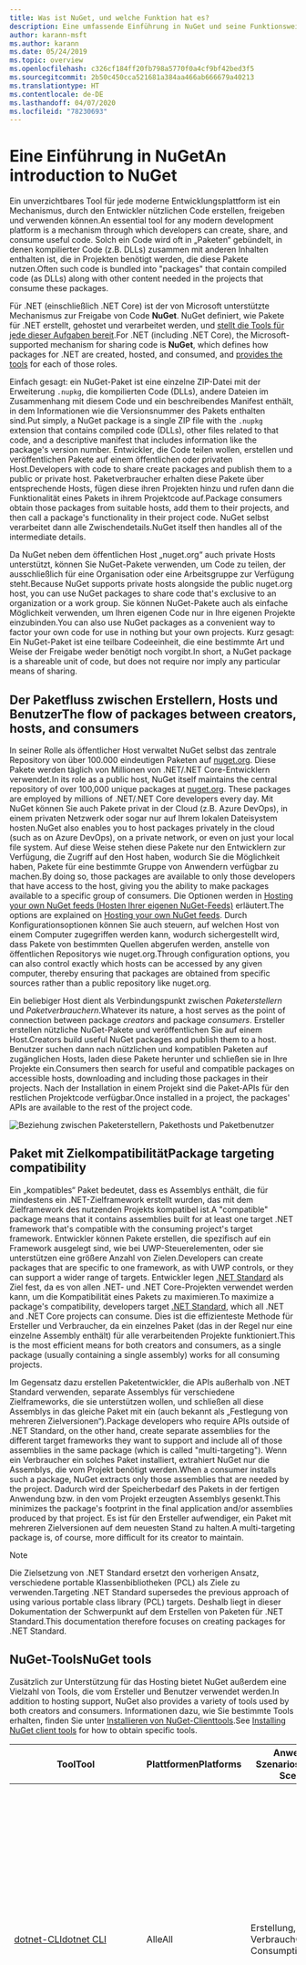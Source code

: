 ```yaml
---
title: Was ist NuGet, und welche Funktion hat es?
description: Eine umfassende Einführung in NuGet und seine Funktionsweise
author: karann-msft
ms.author: karann
ms.date: 05/24/2019
ms.topic: overview
ms.openlocfilehash: c326cf184ff20fb798a5770f0a4cf9bf42bed3f5
ms.sourcegitcommit: 2b50c450cca521681a384aa466ab666679a40213
ms.translationtype: HT
ms.contentlocale: de-DE
ms.lasthandoff: 04/07/2020
ms.locfileid: "78230693"
---
```

# <a name="an-introduction-to-nuget"></a><span data-ttu-id="a1568-103">Eine Einführung in NuGet</span><span class="sxs-lookup"><span data-stu-id="a1568-103">An introduction to NuGet</span></span>

<span data-ttu-id="a1568-104">Ein unverzichtbares Tool für jede moderne Entwicklungsplattform ist ein Mechanismus, durch den Entwickler nützlichen Code erstellen, freigeben und verwenden können.</span><span class="sxs-lookup"><span data-stu-id="a1568-104">An essential tool for any modern development platform is a mechanism through which developers can create, share, and consume useful code.</span></span> <span data-ttu-id="a1568-105">Solch ein Code wird oft in „Paketen“ gebündelt, in denen kompilierter Code (z.B. DLLs) zusammen mit anderen Inhalten enthalten ist, die in Projekten benötigt werden, die diese Pakete nutzen.</span><span class="sxs-lookup"><span data-stu-id="a1568-105">Often such code is bundled into "packages" that contain compiled code (as DLLs) along with other content needed in the projects that consume these packages.</span></span>

<span data-ttu-id="a1568-106">Für .NET (einschließlich .NET Core) ist der von Microsoft unterstützte Mechanismus zur Freigabe von Code **NuGet**. NuGet definiert, wie Pakete für .NET erstellt, gehostet und verarbeitet werden, und [stellt die Tools für jede dieser Aufgaben bereit](install-nuget-client-tools.md).</span><span class="sxs-lookup"><span data-stu-id="a1568-106">For .NET (including .NET Core), the Microsoft-supported mechanism for sharing code is **NuGet**, which defines how packages for .NET are created, hosted, and consumed, and [provides the tools](install-nuget-client-tools.md) for each of those roles.</span></span>

<span data-ttu-id="a1568-107">Einfach gesagt: ein NuGet-Paket ist eine einzelne ZIP-Datei mit der Erweiterung `.nupkg`, die kompilierten Code (DLLs), andere Dateien im Zusammenhang mit diesem Code und ein beschreibendes Manifest enthält, in dem Informationen wie die Versionsnummer des Pakets enthalten sind.</span><span class="sxs-lookup"><span data-stu-id="a1568-107">Put simply, a NuGet package is a single ZIP file with the `.nupkg` extension that contains compiled code (DLLs), other files related to that code, and a descriptive manifest that includes information like the package's version number.</span></span> <span data-ttu-id="a1568-108">Entwickler, die Code teilen wollen, erstellen und veröffentlichen Pakete auf einem öffentlichen oder privaten Host.</span><span class="sxs-lookup"><span data-stu-id="a1568-108">Developers with code to share create packages and publish them to a public or private host.</span></span> <span data-ttu-id="a1568-109">Paketverbraucher erhalten diese Pakete über entsprechende Hosts, fügen diese ihren Projekten hinzu und rufen dann die Funktionalität eines Pakets in ihrem Projektcode auf.</span><span class="sxs-lookup"><span data-stu-id="a1568-109">Package consumers obtain those packages from suitable hosts, add them to their projects, and then call a package's functionality in their project code.</span></span> <span data-ttu-id="a1568-110">NuGet selbst verarbeitet dann alle Zwischendetails.</span><span class="sxs-lookup"><span data-stu-id="a1568-110">NuGet itself then handles all of the intermediate details.</span></span>

<span data-ttu-id="a1568-111">Da NuGet neben dem öffentlichen Host „nuget.org“ auch private Hosts unterstützt, können Sie NuGet-Pakete verwenden, um Code zu teilen, der ausschließlich für eine Organisation oder eine Arbeitsgruppe zur Verfügung steht.</span><span class="sxs-lookup"><span data-stu-id="a1568-111">Because NuGet supports private hosts alongside the public nuget.org host, you can use NuGet packages to share code that's exclusive to an organization or a work group.</span></span> <span data-ttu-id="a1568-112">Sie können NuGet-Pakete auch als einfache Möglichkeit verwenden, um Ihren eigenen Code nur in Ihre eigenen Projekte einzubinden.</span><span class="sxs-lookup"><span data-stu-id="a1568-112">You can also use NuGet packages as a convenient way to factor your own code for use in nothing but your own projects.</span></span> <span data-ttu-id="a1568-113">Kurz gesagt: Ein NuGet-Paket ist eine teilbare Codeeinheit, die eine bestimmte Art und Weise der Freigabe weder benötigt noch vorgibt.</span><span class="sxs-lookup"><span data-stu-id="a1568-113">In short, a NuGet package is a shareable unit of code, but does not require nor imply any particular means of sharing.</span></span>

## <a name="the-flow-of-packages-between-creators-hosts-and-consumers"></a><span data-ttu-id="a1568-114">Der Paketfluss zwischen Erstellern, Hosts und Benutzer</span><span class="sxs-lookup"><span data-stu-id="a1568-114">The flow of packages between creators, hosts, and consumers</span></span>

<span data-ttu-id="a1568-115">In seiner Rolle als öffentlicher Host verwaltet NuGet selbst das zentrale Repository von über 100.000 eindeutigen Paketen auf [nuget.org](https://www.nuget.org). Diese Pakete werden täglich von Millionen von .NET/.NET Core-Entwicklern verwendet.</span><span class="sxs-lookup"><span data-stu-id="a1568-115">In its role as a public host, NuGet itself maintains the central repository of over 100,000 unique packages at [nuget.org](https://www.nuget.org). These packages are employed by millions of .NET/.NET Core developers every day.</span></span> <span data-ttu-id="a1568-116">Mit NuGet können Sie auch Pakete privat in der Cloud (z.B. Azure DevOps), in einem privaten Netzwerk oder sogar nur auf Ihrem lokalen Dateisystem hosten.</span><span class="sxs-lookup"><span data-stu-id="a1568-116">NuGet also enables you to host packages privately in the cloud (such as on Azure DevOps), on a private network, or even on just your local file system.</span></span> <span data-ttu-id="a1568-117">Auf diese Weise stehen diese Pakete nur den Entwicklern zur Verfügung, die Zugriff auf den Host haben, wodurch Sie die Möglichkeit haben, Pakete für eine bestimmte Gruppe von Anwendern verfügbar zu machen.</span><span class="sxs-lookup"><span data-stu-id="a1568-117">By doing so, those packages are available to only those developers that have access to the host, giving you the ability to make packages available to a specific group of consumers.</span></span> <span data-ttu-id="a1568-118">Die Optionen werden in [Hosting your own NuGet feeds (Hosten Ihrer eigenen NuGet-Feeds)](hosting-packages/overview.md) erläutert.</span><span class="sxs-lookup"><span data-stu-id="a1568-118">The options are explained on [Hosting your own NuGet feeds](hosting-packages/overview.md).</span></span> <span data-ttu-id="a1568-119">Durch Konfigurationsoptionen können Sie auch steuern, auf welchen Host von einem Computer zugegriffen werden kann, wodurch sichergestellt wird, dass Pakete von bestimmten Quellen abgerufen werden, anstelle von öffentlichen Repositorys wie nuget.org.</span><span class="sxs-lookup"><span data-stu-id="a1568-119">Through configuration options, you can also control exactly which hosts can be accessed by any given computer, thereby ensuring that packages are obtained from specific sources rather than a public repository like nuget.org.</span></span>

<span data-ttu-id="a1568-120">Ein beliebiger Host dient als Verbindungspunkt zwischen *Paketerstellern* und *Paketverbrauchern*.</span><span class="sxs-lookup"><span data-stu-id="a1568-120">Whatever its nature, a host serves as the point of connection between package *creators* and package *consumers*.</span></span> <span data-ttu-id="a1568-121">Ersteller erstellen nützliche NuGet-Pakete und veröffentlichen Sie auf einem Host.</span><span class="sxs-lookup"><span data-stu-id="a1568-121">Creators build useful NuGet packages and publish them to a host.</span></span> <span data-ttu-id="a1568-122">Benutzer suchen dann nach nützlichen und kompatiblen Paketen auf zugänglichen Hosts, laden diese Pakete herunter und schließen sie in Ihre Projekte ein.</span><span class="sxs-lookup"><span data-stu-id="a1568-122">Consumers then search for useful and compatible packages on accessible hosts, downloading and including those packages in their projects.</span></span> <span data-ttu-id="a1568-123">Nach der Installation in einem Projekt sind die Paket-APIs für den restlichen Projektcode verfügbar.</span><span class="sxs-lookup"><span data-stu-id="a1568-123">Once installed in a project, the packages' APIs are available to the rest of the project code.</span></span>

![Beziehung zwischen Paketerstellern, Pakethosts und Paketbenutzer](media/nuget-roles.png)

## <a name="package-targeting-compatibility"></a><span data-ttu-id="a1568-125">Paket mit Zielkompatibilität</span><span class="sxs-lookup"><span data-stu-id="a1568-125">Package targeting compatibility</span></span>

<span data-ttu-id="a1568-126">Ein „kompatibles“ Paket bedeutet, dass es Assemblys enthält, die für mindestens ein .NET-Zielframework erstellt wurden, das mit dem Zielframework des nutzenden Projekts kompatibel ist.</span><span class="sxs-lookup"><span data-stu-id="a1568-126">A "compatible" package means that it contains assemblies built for at least one target .NET framework that's compatible with the consuming project's target framework.</span></span> <span data-ttu-id="a1568-127">Entwickler können Pakete erstellen, die spezifisch auf ein Framework ausgelegt sind, wie bei UWP-Steuerelementen, oder sie unterstützen eine größere Anzahl von Zielen.</span><span class="sxs-lookup"><span data-stu-id="a1568-127">Developers can create packages that are specific to one framework, as with UWP controls, or they can support a wider range of targets.</span></span> <span data-ttu-id="a1568-128">Entwickler legen [.NET Standard](/dotnet/standard/net-standard) als Ziel fest, da es von allen .NET- und .NET Core-Projekten verwendet werden kann, um die Kompatibilität eines Pakets zu maximieren.</span><span class="sxs-lookup"><span data-stu-id="a1568-128">To maximize a package's compatibility, developers target [.NET Standard](/dotnet/standard/net-standard), which all .NET and .NET Core projects can consume.</span></span> <span data-ttu-id="a1568-129">Dies ist die effizienteste Methode für Ersteller und Verbraucher, da ein einzelnes Paket (das in der Regel nur eine einzelne Assembly enthält) für alle verarbeitenden Projekte funktioniert.</span><span class="sxs-lookup"><span data-stu-id="a1568-129">This is the most efficient means for both creators and consumers, as a single package (usually containing a single assembly) works for all consuming projects.</span></span>

<span data-ttu-id="a1568-130">Im Gegensatz dazu erstellen Paketentwickler, die APIs außerhalb von .NET Standard verwenden, separate Assemblys für verschiedene Zielframeworks, die sie unterstützen wollen, und schließen all diese Assemblys in das gleiche Paket mit ein (auch bekannt als „Festlegung von mehreren Zielversionen“).</span><span class="sxs-lookup"><span data-stu-id="a1568-130">Package developers who require APIs outside of .NET Standard, on the other hand, create separate assemblies for the different target frameworks they want to support and include all of those assemblies in the same package (which is called "multi-targeting").</span></span> <span data-ttu-id="a1568-131">Wenn ein Verbraucher ein solches Paket installiert, extrahiert NuGet nur die Assemblys, die vom Projekt benötigt werden.</span><span class="sxs-lookup"><span data-stu-id="a1568-131">When a consumer installs such a package, NuGet extracts only those assemblies that are needed by the project.</span></span> <span data-ttu-id="a1568-132">Dadurch wird der Speicherbedarf des Pakets in der fertigen Anwendung bzw. in den vom Projekt erzeugten Assemblys gesenkt.</span><span class="sxs-lookup"><span data-stu-id="a1568-132">This minimizes the package's footprint in the final application and/or assemblies produced by that project.</span></span> <span data-ttu-id="a1568-133">Es ist für den Ersteller aufwendiger, ein Paket mit mehreren Zielversionen auf dem neuesten Stand zu halten.</span><span class="sxs-lookup"><span data-stu-id="a1568-133">A multi-targeting package is, of course, more difficult for its creator to maintain.</span></span>

> [!Note]
> <span data-ttu-id="a1568-134">Die Zielsetzung von .NET Standard ersetzt den vorherigen Ansatz, verschiedene portable Klassenbibliotheken (PCL) als Ziele zu verwenden.</span><span class="sxs-lookup"><span data-stu-id="a1568-134">Targeting .NET Standard supersedes the previous approach of using various portable class library (PCL) targets.</span></span> <span data-ttu-id="a1568-135">Deshalb liegt in dieser Dokumentation der Schwerpunkt auf dem Erstellen von Paketen für .NET Standard.</span><span class="sxs-lookup"><span data-stu-id="a1568-135">This documentation therefore focuses on creating packages for .NET Standard.</span></span>

## <a name="nuget-tools"></a><span data-ttu-id="a1568-136">NuGet-Tools</span><span class="sxs-lookup"><span data-stu-id="a1568-136">NuGet tools</span></span>

<span data-ttu-id="a1568-137">Zusätzlich zur Unterstützung für das Hosting bietet NuGet außerdem eine Vielzahl von Tools, die vom Ersteller und Benutzer verwendet werden.</span><span class="sxs-lookup"><span data-stu-id="a1568-137">In addition to hosting support, NuGet also provides a variety of tools used by both creators and consumers.</span></span> <span data-ttu-id="a1568-138">Informationen dazu, wie Sie bestimmte Tools erhalten, finden Sie unter [Installieren von NuGet-Clienttools](install-nuget-client-tools.md).</span><span class="sxs-lookup"><span data-stu-id="a1568-138">See [Installing NuGet client tools](install-nuget-client-tools.md) for how to obtain specific tools.</span></span>

| <span data-ttu-id="a1568-139">Tool</span><span class="sxs-lookup"><span data-stu-id="a1568-139">Tool</span></span> | <span data-ttu-id="a1568-140">Plattformen</span><span class="sxs-lookup"><span data-stu-id="a1568-140">Platforms</span></span> | <span data-ttu-id="a1568-141">Anwendbare Szenarios</span><span class="sxs-lookup"><span data-stu-id="a1568-141">Applicable Scenarios</span></span> | <span data-ttu-id="a1568-142">Beschreibung</span><span class="sxs-lookup"><span data-stu-id="a1568-142">Description</span></span> |
| --- | --- | --- | --- |
| [<span data-ttu-id="a1568-143">dotnet-CLI</span><span class="sxs-lookup"><span data-stu-id="a1568-143">dotnet CLI</span></span>](consume-packages/install-use-packages-dotnet-cli.md) | <span data-ttu-id="a1568-144">Alle</span><span class="sxs-lookup"><span data-stu-id="a1568-144">All</span></span> | <span data-ttu-id="a1568-145">Erstellung, Verbrauch</span><span class="sxs-lookup"><span data-stu-id="a1568-145">Creation, Consumption</span></span> | <span data-ttu-id="a1568-146">CLI-Tool für .NET Core- und .NET Standard-Bibliotheken und für Projekte im SDK-Stil für .NET Framework (Informationen finden Sie unter [SDK-Attribut](/dotnet/core/tools/csproj#additions)).</span><span class="sxs-lookup"><span data-stu-id="a1568-146">CLI tool for .NET Core and .NET Standard libraries, and for SDK-style projects that target .NET Framework (see [SDK attribute](/dotnet/core/tools/csproj#additions)).</span></span> <span data-ttu-id="a1568-147">Stellt bestimmte NuGet-CLI-Funktionen direkt in der .NET Core-Toolkette bereit.</span><span class="sxs-lookup"><span data-stu-id="a1568-147">Provides certain NuGet CLI capabilities directly within the .NET Core tool chain.</span></span> <span data-ttu-id="a1568-148">Ähnlich wie `nuget.exe`-CLI interagiert die dotnet-CLI nicht mit Visual Studio-Projekten.</span><span class="sxs-lookup"><span data-stu-id="a1568-148">As with the `nuget.exe` CLI, the dotnet CLI does not interact with Visual Studio projects.</span></span> |
| [<span data-ttu-id="a1568-149">nuget.exe-CLI</span><span class="sxs-lookup"><span data-stu-id="a1568-149">nuget.exe CLI</span></span>](consume-packages/install-use-packages-nuget-cli.md) | <span data-ttu-id="a1568-150">Alle</span><span class="sxs-lookup"><span data-stu-id="a1568-150">All</span></span> | <span data-ttu-id="a1568-151">Erstellung, Verbrauch</span><span class="sxs-lookup"><span data-stu-id="a1568-151">Creation, Consumption</span></span> | <span data-ttu-id="a1568-152">CLI-Tool für .NET Framework-Bibliotheken und Nicht-SDK-Projekte, die auf .NET Standard-Bibliotheken abzielen.</span><span class="sxs-lookup"><span data-stu-id="a1568-152">CLI tool for .NET Framework libraries and non-SDK-style projects that target .NET Standard libraries.</span></span> <span data-ttu-id="a1568-153">Bietet alle NuGet-Funktionen, mit einigen Befehlen, die speziell für Paketersteller bestimmt sind, anderen Befehlen, die nur für Benutzer, und wieder anderen, die für beide bestimmt sind.</span><span class="sxs-lookup"><span data-stu-id="a1568-153">Provides all NuGet capabilities, with some commands applying specifically to package creators, some applying only to consumers, and others applying to both.</span></span> <span data-ttu-id="a1568-154">Beispielsweise verwenden Paketersteller den Befehl `nuget pack` zum Erstellen eines Pakets aus verschiedenen Assemblys und zugehörigen Dateien, Paketverbraucher verwenden `nuget install`, um Pakete in einen Projektordner einzubinden, und alle verwenden `nuget config`, um NuGet-Konfigurationsvariablen festzulegen.</span><span class="sxs-lookup"><span data-stu-id="a1568-154">For example, package creators use the `nuget pack` command to create a package from various assemblies and related files, package consumers use `nuget install` to include packages in a project folder, and everyone uses `nuget config` to set NuGet configuration variables.</span></span> <span data-ttu-id="a1568-155">Als ein plattformunabhängiges Tool interagiert die NuGet-CLI nicht mit Visual Studio-Projekten.</span><span class="sxs-lookup"><span data-stu-id="a1568-155">As a platform-agnostic tool, the NuGet CLI does not interact with Visual Studio projects.</span></span> |
| [<span data-ttu-id="a1568-156">Paket-Manager-Konsole</span><span class="sxs-lookup"><span data-stu-id="a1568-156">Package Manager Console</span></span>](consume-packages/install-use-packages-powershell.md) | <span data-ttu-id="a1568-157">Visual Studio unter Windows</span><span class="sxs-lookup"><span data-stu-id="a1568-157">Visual Studio on Windows</span></span> | <span data-ttu-id="a1568-158">Verbrauch</span><span class="sxs-lookup"><span data-stu-id="a1568-158">Consumption</span></span> | <span data-ttu-id="a1568-159">Stellt [PowerShell-Befehle](reference/Powershell-Reference.md) zum Installieren und Verwalten von Paketen in Visual Studio-Projekten bereit.</span><span class="sxs-lookup"><span data-stu-id="a1568-159">Provides [PowerShell commands](reference/Powershell-Reference.md) for installing and managing packages in Visual Studio projects.</span></span> |
| [<span data-ttu-id="a1568-160">Benutzeroberfläche des Paket-Managers</span><span class="sxs-lookup"><span data-stu-id="a1568-160">Package Manager UI</span></span>](consume-packages/install-use-packages-visual-studio.md) | <span data-ttu-id="a1568-161">Visual Studio unter Windows</span><span class="sxs-lookup"><span data-stu-id="a1568-161">Visual Studio on Windows</span></span> | <span data-ttu-id="a1568-162">Verbrauch</span><span class="sxs-lookup"><span data-stu-id="a1568-162">Consumption</span></span> | <span data-ttu-id="a1568-163">Stellt eine einfache zu bedienende Benutzeroberfläche zum Installieren und Verwalten von Paketen in Visual Studio-Projekten bereit.</span><span class="sxs-lookup"><span data-stu-id="a1568-163">Provides an easy-to-use UI for installing and managing packages in Visual Studio projects.</span></span> |
| [<span data-ttu-id="a1568-164">Manage NuGet UI (Verwalten der NuGet-Benutzeroberfläche)</span><span class="sxs-lookup"><span data-stu-id="a1568-164">Manage NuGet UI</span></span>](/visualstudio/mac/nuget-walkthrough) | <span data-ttu-id="a1568-165">Visual Studio für Mac</span><span class="sxs-lookup"><span data-stu-id="a1568-165">Visual Studio for Mac</span></span> | <span data-ttu-id="a1568-166">Verbrauch</span><span class="sxs-lookup"><span data-stu-id="a1568-166">Consumption</span></span> | <span data-ttu-id="a1568-167">Stellt eine einfache zu bedienende Benutzeroberfläche zum Installieren und Verwalten von Paketen in Projekten von Visual Studio für Mac bereit.</span><span class="sxs-lookup"><span data-stu-id="a1568-167">Provide an easy-to-use UI for installing and managing packages in Visual Studio for Mac projects.</span></span> |
| [<span data-ttu-id="a1568-168">MSBuild</span><span class="sxs-lookup"><span data-stu-id="a1568-168">MSBuild</span></span>](reference/msbuild-targets.md) | <span data-ttu-id="a1568-169">Windows</span><span class="sxs-lookup"><span data-stu-id="a1568-169">Windows</span></span> | <span data-ttu-id="a1568-170">Erstellung, Verbrauch</span><span class="sxs-lookup"><span data-stu-id="a1568-170">Creation, Consumption</span></span> | <span data-ttu-id="a1568-171">Bietet die Möglichkeit zum Erstellen und Wiederherstellen von Paketen, die in einem Projekt direkt über die MSBuild-Toolkette verwendet werden.</span><span class="sxs-lookup"><span data-stu-id="a1568-171">Provides the ability to create packages and restore packages used in a project directly through the MSBuild tool chain.</span></span> |

<span data-ttu-id="a1568-172">Wie Sie sehen können, sind die NuGet-Tools, mit denen Sie arbeiten, stark davon abhängig, ob Sie Pakete erstellen, verwenden oder veröffentlichen und mit welcher Plattform Sie arbeiten.</span><span class="sxs-lookup"><span data-stu-id="a1568-172">As you can see, the NuGet tools you work with depend greatly on whether you're creating, consuming, or publishing packages, and the platform on which you're working.</span></span> <span data-ttu-id="a1568-173">Paketersteller sind in der Regel auch Benutzer, da sie auf Funktionalität aufbauen, die in anderen NuGet-Paketen vorhanden ist.</span><span class="sxs-lookup"><span data-stu-id="a1568-173">Package creators are typically also consumers, as they build on top of functionality that exists in other NuGet packages.</span></span> <span data-ttu-id="a1568-174">Und diese Pakete können natürlich wiederum von anderen abhängen.</span><span class="sxs-lookup"><span data-stu-id="a1568-174">And those packages, of course, may in turn depend on still others.</span></span>

<span data-ttu-id="a1568-175">Weitere Informationen finden Sie unter den Artikeln [Workflow für die Paketerstellung](create-packages/Overview-and-Workflow.md) und [Workflow für die Nutzung von Paketen](consume-packages/Overview-and-Workflow.md).</span><span class="sxs-lookup"><span data-stu-id="a1568-175">For more information, start with the [Package creation workflow](create-packages/Overview-and-Workflow.md) and [Package consumption workflow](consume-packages/Overview-and-Workflow.md) articles.</span></span>

## <a name="managing-dependencies"></a><span data-ttu-id="a1568-176">Verwalten von Abhängigkeiten</span><span class="sxs-lookup"><span data-stu-id="a1568-176">Managing dependencies</span></span>

<span data-ttu-id="a1568-177">Die Fähigkeit, einfach auf der Arbeit anderer aufbauen zu können, ist eines der stärksten Features eines Paketverwaltungssystems.</span><span class="sxs-lookup"><span data-stu-id="a1568-177">The ability to easily build on the work of others is one of most powerful features of a package management system.</span></span> <span data-ttu-id="a1568-178">Dementsprechend ist eine der wichtigsten Aufgaben von NuGet das Verwalten der Abhängigkeitsstruktur bzw. des „Diagramms“ für ein Projekt.</span><span class="sxs-lookup"><span data-stu-id="a1568-178">Accordingly, much of what NuGet does is managing that dependency tree or "graph" on behalf of a project.</span></span> <span data-ttu-id="a1568-179">Einfach ausgedrückt müssen Sie sich nur mit jenen Paketen selbst befassen, die Sie direkt in einem Projekt verwenden.</span><span class="sxs-lookup"><span data-stu-id="a1568-179">Simply said, you need only concern yourself with those packages that you're directly using in a project.</span></span> <span data-ttu-id="a1568-180">Wenn irgendeines dieser Pakete selbst andere Pakete verwendet (die wiederum weitere Pakete verwenden können), übernimmt NuGet alle der früheren Abhängigkeiten.</span><span class="sxs-lookup"><span data-stu-id="a1568-180">If any of those packages themselves consume other packages (which can, in turn, consume still others), NuGet takes care of all those down-level dependencies.</span></span>

<span data-ttu-id="a1568-181">Die folgende Abbildung zeigt ein Projekt, das von fünf Paketen abhängig ist, die wiederum von einer Reihe anderer abhängen.</span><span class="sxs-lookup"><span data-stu-id="a1568-181">The following image shows a project that depends on five packages, which in turn depend on a number of others.</span></span>

![Ein Beispiel für ein NuGet-Abhängigkeitsdiagramm für ein .NET-Projekt](media/dependency-graph.png)

<span data-ttu-id="a1568-183">Beachten Sie, dass einige Pakete mehrmals im Abhängigkeitsdiagramm angezeigt werden.</span><span class="sxs-lookup"><span data-stu-id="a1568-183">Notice that some packages appear multiple times in the dependency graph.</span></span> <span data-ttu-id="a1568-184">Beispielsweise gibt es drei verschiedene Benutzer des Pakets B, und jeder Benutzer könnte auch eine andere Version für das Paket (nicht gezeigt) angeben.</span><span class="sxs-lookup"><span data-stu-id="a1568-184">For example, there are three different consumers of package B, and each consumer might also specify a different version for that package (not shown).</span></span> <span data-ttu-id="a1568-185">Dieser Fall tritt häufig auf, insbesondere bei häufig verwendeten Paketen.</span><span class="sxs-lookup"><span data-stu-id="a1568-185">This is a common occurrence, especially for widely-used packages.</span></span> <span data-ttu-id="a1568-186">NuGet übernimmt alle schwierigen Aufgaben, um genau zu bestimmen, welche Version des Pakets B alle Benutzer zufriedenstellt.</span><span class="sxs-lookup"><span data-stu-id="a1568-186">NuGet fortunately does all the hard work to determine exactly which version of package B satisfies all consumers.</span></span> <span data-ttu-id="a1568-187">NuGet führt dies dann für alle anderen Pakete durch, unabhängig davon, wie ausführlich das Abhängigkeitsdiagramm wird.</span><span class="sxs-lookup"><span data-stu-id="a1568-187">NuGet then does the same for all other packages, no matter how deep the dependency graph.</span></span>

<span data-ttu-id="a1568-188">Weitere Details wie NuGet diesen Dienst ausführt finden Sie unter [Dependency resolution (Abhängigkeitsauflösung)](concepts/dependency-resolution.md).</span><span class="sxs-lookup"><span data-stu-id="a1568-188">For more details on how NuGet performs this service, see [Dependency resolution](concepts/dependency-resolution.md).</span></span>

## <a name="tracking-references-and-restoring-packages"></a><span data-ttu-id="a1568-189">Nachverfolgungsverweise und Wiederherstellen von Paketen</span><span class="sxs-lookup"><span data-stu-id="a1568-189">Tracking references and restoring packages</span></span>

<span data-ttu-id="a1568-190">Da Projekte zwischen Entwicklercomputern, Repositorys für die Quellcodeverwaltung, Buildservern usw. problemlos verschoben werden können, ist es höchst unpraktisch, dass binäre Assemblys von NuGet-Paketen direkt an ein Projekt gebunden bleiben.</span><span class="sxs-lookup"><span data-stu-id="a1568-190">Because projects can easily move between developer computers, source control repositories, build servers, and so forth, it's highly impractical to keep the binary assemblies of NuGet packages directly bound to a project.</span></span> <span data-ttu-id="a1568-191">Wäre das der Fall, wäre jede Kopie des Projekts unnötigerweise vergrößert (und deshalb eine Verschwendung von Speicherplatz in Repositorys zur Quellcodeverwaltung).</span><span class="sxs-lookup"><span data-stu-id="a1568-191">Doing so would make each copy of the project unnecessarily bloated (and thereby waste space in source control repositories).</span></span> <span data-ttu-id="a1568-192">Es wäre auch schwer, Binärdateien von Paketen auf neuere Versionen zu aktualisieren, da Updates auf alle Kopien des Projekts angewendet werden müssten.</span><span class="sxs-lookup"><span data-stu-id="a1568-192">It would also make it very difficult to update package binaries to newer versions as updates would have to be applied across all copies of the project.</span></span>

<span data-ttu-id="a1568-193">Stattdessen verwaltet NuGet eine einfach Verweisliste der Pakete von denen ein Projekt abhängig ist, einschließlich der Abhängigkeiten der obersten und untersten Ebenen.</span><span class="sxs-lookup"><span data-stu-id="a1568-193">NuGet instead maintains a simple reference list of the packages upon which a project depends, including both top-level and down-level dependencies.</span></span> <span data-ttu-id="a1568-194">D.h. wenn Sie ein Paket in ein Projekt von einem Host aus installieren, zeichnet NuGet die Paket-ID und Versionsnummer in der Verweisliste auf.</span><span class="sxs-lookup"><span data-stu-id="a1568-194">That is, whenever you install a package from some host into a project, NuGet records the package identifier and version number in the reference list.</span></span> <span data-ttu-id="a1568-195">(Wenn ein Paket deinstalliert wird, wird dieses natürlich aus der Liste entfernt.) NuGet bietet dann eine Möglichkeit, auf Anfrage alle Pakete, auf die verwiesen wird, wiederherzustellen, wie im Artikel [Wiederherstellen von Paketen](consume-packages/package-restore.md) beschrieben wird.</span><span class="sxs-lookup"><span data-stu-id="a1568-195">(Uninstalling a package, of course, removes it from the list.) NuGet then provides a means to restore all referenced packages upon request, as described on [Package restore](consume-packages/package-restore.md).</span></span>

![Eine NuGet-Verweisliste wird bei Paketinstallation erstellt und kann zum Wiederherstellen von Paketen an einem anderen Ort verwendet werden.](media/nuget-restore.png)

<span data-ttu-id="a1568-197">Mit der Verweisliste kann NuGet anschließend alle Pakete zu einem späteren Zeitpunkt neu installieren &mdash; also *wiederherstellen*&mdash; die von öffentlichen und bzw. oder privaten Hosts stammen.</span><span class="sxs-lookup"><span data-stu-id="a1568-197">With only the reference list, NuGet can then reinstall&mdash;that is, *restore*&mdash;all of those packages from public and/or private hosts at any later time.</span></span> <span data-ttu-id="a1568-198">Wenn Sie ein Projekt auf die Quellcodeverwaltung committen oder auf andere Weise freigeben, muss nur die Verweisliste enthalten sein. Es müssen keine Paketbinärdateien eingeschlossen werden (Näheres finden Sie unter [Pakete und Quellcodeverwaltung](consume-packages/packages-and-source-control.md)).</span><span class="sxs-lookup"><span data-stu-id="a1568-198">When committing a project to source control, or sharing it in some other way, you include only the reference list and exclude any package binaries (see [Packages and source control](consume-packages/packages-and-source-control.md).)</span></span>

<span data-ttu-id="a1568-199">Der Computer, der ein Projekt, z.B. einen Buildserver, erhält, der eine Kopie des Projekts als Teil eines automatisierten Bereitstellungssystems empfängt, fordert NuGet einfach auf, Abhängigkeiten wiederherzustellen, wenn sie benötigt werden.</span><span class="sxs-lookup"><span data-stu-id="a1568-199">The computer that receives a project, such as a build server obtaining a copy of the project as part of an automated deployment system, simply asks NuGet to restore dependencies whenever they're needed.</span></span> <span data-ttu-id="a1568-200">Buildsysteme, wie Azure DevOps, stellen „NuGet restore“-Schritte für exakt diesen Zweck bereit.</span><span class="sxs-lookup"><span data-stu-id="a1568-200">Build systems like Azure DevOps provide "NuGet restore" steps for this exact purpose.</span></span> <span data-ttu-id="a1568-201">Auf ähnliche Weise können Entwickler einen Befehl wie `nuget restore` (NuGet-CLI), `dotnet restore` (dotnet-CLI) oder `Install-Package` (Paket-Manager-Konsole) aufrufen, wenn sie eine Kopie eines Projekts erhalten (z.B. beim Kopieren eines Repositorys), um alle benötigten Pakete zu erhalten.</span><span class="sxs-lookup"><span data-stu-id="a1568-201">Similarly, when developers obtain a copy of a project (as when cloning a repository), they can invoke command like `nuget restore` (NuGet CLI), `dotnet restore` (dotnet CLI), or `Install-Package` (Package Manager Console) to obtain all the necessary packages.</span></span> <span data-ttu-id="a1568-202">Visual Studio seinerseits stellt Pakete beim Erstellen eines Projekts automatisch wieder her (vorausgesetzt, die automatische Wiederherstellung ist aktiviert, wie unter [Paketwiederherstellung](consume-packages/package-restore.md) beschrieben).</span><span class="sxs-lookup"><span data-stu-id="a1568-202">Visual Studio, for its part, automatically restores packages when building a project (provided that automatic restore is enabled, as described on [Package restore](consume-packages/package-restore.md)).</span></span>

<span data-ttu-id="a1568-203">Die primäre Rolle von NuGet bei Entwicklern liegt dann klar im Verwalten der Verweisliste für Ihr Projekt und im Bereitstellen der Möglichkeiten, um diese referenzierten Pakete effizient wiederherzustellen (und zu aktualisieren).</span><span class="sxs-lookup"><span data-stu-id="a1568-203">Clearly, then, NuGet's primary role where developers are concerned is maintaining that reference list on behalf of your project and providing the means to efficiently restore (and update) those referenced packages.</span></span> <span data-ttu-id="a1568-204">Die Liste wird in einem von zwei *Paketverwaltungsformaten* verwaltet:</span><span class="sxs-lookup"><span data-stu-id="a1568-204">This list is maintained in one of two *package management formats*, as they're called:</span></span>

- <span data-ttu-id="a1568-205">[PackageReference](consume-packages/package-references-in-project-files.md) (bzw. „Packen von Verweisen in Projektdateien“) | *(NuGet 4.0 und höher)* verwaltet eine Liste der Abhängigkeiten der obersten Ebene eines Projekts direkt in der Projektdatei, damit keine separate Datei benötigt wird.</span><span class="sxs-lookup"><span data-stu-id="a1568-205">[PackageReference](consume-packages/package-references-in-project-files.md) (or "package references in project files") | *(NuGet 4.0+)* Maintains a list of a project's top-level dependencies directly within the project file, so no separate file is needed.</span></span> <span data-ttu-id="a1568-206">Eine zugehörige Datei, `obj/project.assets.json`, wird dynamisch generiert, um das gesamte Abhängigkeitsdiagramm der von einem Projekt verwendeten Pakete zusammen mit allen untergeordneten Abhängigkeiten zu verwalten.</span><span class="sxs-lookup"><span data-stu-id="a1568-206">An associated file, `obj/project.assets.json`, is dynamically generated to manage the overall dependency graph of the packages that a project uses along with all down-level dependencies.</span></span> <span data-ttu-id="a1568-207">PackageReference wird immer von .NET Core-Projekten verwendet.</span><span class="sxs-lookup"><span data-stu-id="a1568-207">PackageReference is always used by .NET Core projects.</span></span>

- <span data-ttu-id="a1568-208">[`packages.config`](reference/packages-config.md): *(NuGet 1.0 und höher)* Eine XML-Datei, die eine flache Liste aller Abhängigkeiten im Projekt, einschließlich der Abhängigkeiten von anderen installierten Paketen, verwaltet.</span><span class="sxs-lookup"><span data-stu-id="a1568-208">[`packages.config`](reference/packages-config.md): *(NuGet 1.0+)* An XML file that maintains a flat list of all dependencies in the project, including the dependencies of other installed packages.</span></span> <span data-ttu-id="a1568-209">Installierte oder wiederhergestellte Pakete werden in einem `packages`-Ordner gespeichert.</span><span class="sxs-lookup"><span data-stu-id="a1568-209">Installed or restored packages are stored in a `packages` folder.</span></span>

<span data-ttu-id="a1568-210">Welches Paketverwaltungsformat in einen Projekt verwendet wird, hängt vom Projekttyp und der verfügbaren Version von NuGet (und bzw. oder Visual Studio) ab.</span><span class="sxs-lookup"><span data-stu-id="a1568-210">Which package management format is employed in any given project depends on the project type, and the available version of NuGet (and/or Visual Studio).</span></span> <span data-ttu-id="a1568-211">Suchen Sie nach `packages.config` im Projektstamm, nachdem Sie das erste Paket installiert haben, um zu überprüfen, welches Format verwendet wird.</span><span class="sxs-lookup"><span data-stu-id="a1568-211">To check what format is being used, simply look for `packages.config` in the project root after installing your first package.</span></span> <span data-ttu-id="a1568-212">Wenn die Datei nicht angezeigt wird, suchen Sie direkt in der Projektdatei nach einem \<PackageReference\>-Element.</span><span class="sxs-lookup"><span data-stu-id="a1568-212">If you don't have that file, look in the project file directly for a \<PackageReference\> element.</span></span>

<span data-ttu-id="a1568-213">Wenn Sie die Wahl haben, wird die Verwendung von PackageReference empfohlen.</span><span class="sxs-lookup"><span data-stu-id="a1568-213">When you have a choice, we recommend using PackageReference.</span></span> <span data-ttu-id="a1568-214">`packages.config` wird zu Legacyzwecken beibehalten und befindet sich nicht mehr in der aktiven Entwicklung.</span><span class="sxs-lookup"><span data-stu-id="a1568-214">`packages.config` is maintained for legacy purposes and is no longer under active development.</span></span>

> [!Tip]
> <span data-ttu-id="a1568-215">Verschiedene `nuget.exe`-CLI-Befehle, wie `nuget install`, fügen das Paket nicht automatisch zur Verweisliste hinzu.</span><span class="sxs-lookup"><span data-stu-id="a1568-215">Various `nuget.exe` CLI commands, like `nuget install`, do not automatically add the package to the reference list.</span></span> <span data-ttu-id="a1568-216">Die Liste wird bei der Installation eines Pakets mit dem Visual Studio-Paket-Manager (Benutzeroberfläche oder Konsole) und mit der `dotnet.exe`-CLI aktualisiert.</span><span class="sxs-lookup"><span data-stu-id="a1568-216">The list is updated when installing a package with the Visual Studio Package Manager (UI or Console), and with `dotnet.exe` CLI.</span></span>

## <a name="what-else-does-nuget-do"></a><span data-ttu-id="a1568-217">Was macht NuGet außerdem?</span><span class="sxs-lookup"><span data-stu-id="a1568-217">What else does NuGet do?</span></span>

<span data-ttu-id="a1568-218">Bisher haben Sie folgende Eigenschaften von NuGet kennengelernt:</span><span class="sxs-lookup"><span data-stu-id="a1568-218">So far you've learned the following characteristics of NuGet:</span></span>

- <span data-ttu-id="a1568-219">NuGet stellt das zentrale nuget.org-Repository mit Unterstützung von privatem Hosting bereit.</span><span class="sxs-lookup"><span data-stu-id="a1568-219">NuGet provides the central nuget.org repository with support for private hosting.</span></span>
- <span data-ttu-id="a1568-220">NuGet stellt die Tools zur Verfügung, die Entwickler benötigen, um Pakete zu erstellen, zu veröffentlichen und zu nutzen.</span><span class="sxs-lookup"><span data-stu-id="a1568-220">NuGet provides the tools developers need for creating, publishing, and consuming packages.</span></span>
- <span data-ttu-id="a1568-221">Besonders wichtig ist: NuGet verwaltet eine Verweisliste der Pakete, die in einem Projekt verwendet werden und verfügt über die Möglichkeit zum Wiederherstellen und Aktualisieren dieser Pakete aus dieser Liste.</span><span class="sxs-lookup"><span data-stu-id="a1568-221">Most importantly, NuGet maintains a reference list of packages used in a project and the ability to restore and update those packages from that list.</span></span>

<span data-ttu-id="a1568-222">Damit diese Prozesse effizient arbeiten, führt NuGet einige Optimierungen im Hintergrund durch.</span><span class="sxs-lookup"><span data-stu-id="a1568-222">To make these processes work efficiently, NuGet does some behind-the-scenes optimizations.</span></span> <span data-ttu-id="a1568-223">Insbesondere verwaltet NuGet einen Paketcache und einen globalen Paketordner, um die Installation und Neuinstallation zu beschleunigen.</span><span class="sxs-lookup"><span data-stu-id="a1568-223">Most notably, NuGet manages a package cache and a global packages folder to shortcut installation and reinstallation.</span></span> <span data-ttu-id="a1568-224">Der Cache verhindert das Herunterladen eines Pakets, das bereits auf dem Rechner installiert ist.</span><span class="sxs-lookup"><span data-stu-id="a1568-224">The cache avoids downloading a package that's already been installed on the machine.</span></span> <span data-ttu-id="a1568-225">Der globale Paketordner ermöglicht es mehreren Projekten, das gleiche installierte Paket gemeinsam zu nutzen, wodurch insgesamt der Speicherbedarf von NuGet auf dem Computer verringert wird.</span><span class="sxs-lookup"><span data-stu-id="a1568-225">The global packages folder allows multiple projects to share the same installed package, thereby reducing NuGet's overall footprint on the computer.</span></span> <span data-ttu-id="a1568-226">Der Cache und der globale Paketordner sind sehr hilfreich, wenn Sie häufig eine größere Anzahl von Paketen wiederherstellen, wie z.B. auf einem Buildserver.</span><span class="sxs-lookup"><span data-stu-id="a1568-226">The cache and global packages folder are also very helpful when you're frequently restoring a larger number of packages, as on a build server.</span></span> <span data-ttu-id="a1568-227">Weitere Informationen zu diesen Mechanismen finden Sie unter [Verwalten der globalen Paketordner und Cacheordner](consume-packages/managing-the-global-packages-and-cache-folders.md).</span><span class="sxs-lookup"><span data-stu-id="a1568-227">For more details on these mechanisms, see [Managing the global packages and cache folders](consume-packages/managing-the-global-packages-and-cache-folders.md).</span></span>

<span data-ttu-id="a1568-228">Innerhalb eines individuellen Projekts verwaltet NuGet den gesamten Abhängigkeitsdiagramm, was die Auflösung mehrerer Verweise auf verschiedene Versionen des selben Pakets enthält.</span><span class="sxs-lookup"><span data-stu-id="a1568-228">Within an individual project, NuGet manages the overall dependency graph, which again includes resolving multiple references to different versions of the same package.</span></span> <span data-ttu-id="a1568-229">Es ist üblich, dass ein Projekt eine Abhängigkeit von ein oder mehreren Paketen annimmt, die über die gleichen Abhängigkeiten verfügen.</span><span class="sxs-lookup"><span data-stu-id="a1568-229">It's quite common that a project takes a dependency on one or more packages that themselves have the same dependencies.</span></span> <span data-ttu-id="a1568-230">Einige der nützlichsten Hilfsprogrammpakete auf nuget.org werden von vielen anderen Paketen verwendet.</span><span class="sxs-lookup"><span data-stu-id="a1568-230">Some of the most useful utility packages on nuget.org are employed by many other packages.</span></span> <span data-ttu-id="a1568-231">Im gesamten Abhängigkeitsdiagramm, können dann sehr leicht zehn unterschiedliche Verweise auf verschiedene Versionen desselben Pakets vorkommen.</span><span class="sxs-lookup"><span data-stu-id="a1568-231">In the entire dependency graph, then, you could easily have ten different references to different versions of the same package.</span></span> <span data-ttu-id="a1568-232">NuGet sortiert aus, welche Version von allen Verbrauchern verwendet werden kann, um zu verhindern, dass mehrere Versionen eines Pakets in die Anwendung selbst platziert werden.</span><span class="sxs-lookup"><span data-stu-id="a1568-232">To avoid bringing multiple versions of that package into the application itself, NuGet sorts out which single version can be used by all consumers.</span></span> <span data-ttu-id="a1568-233">(Weitere Informationen finden Sie unter [Auflösung von Abhängigkeiten](concepts/dependency-resolution.md).)</span><span class="sxs-lookup"><span data-stu-id="a1568-233">(For more information, see [Dependency Resolution](concepts/dependency-resolution.md).)</span></span>

<span data-ttu-id="a1568-234">Darüber hinaus behält NuGet alle Spezifikationen im Zusammenhang mit der Struktur von Paketen (einschließlich [Lokalisierung](create-packages/creating-localized-packages.md) und [Debugsymbole](create-packages/symbol-packages-snupkg.md)) und wie auf sie [verwiesen](consume-packages/package-references-in-project-files.md) wird (einschließlich [Versionsbereiche](concepts/package-versioning.md#version-ranges) und [Vorabversionen](create-packages/prerelease-packages.md)) bei. NuGet stellt auch verschiedene APIs für die programmgesteuerte Arbeit mit seinen Diensten bereit und unterstützt Entwickler, die Visual Studio-Erweiterungen und Projektvorlagen.</span><span class="sxs-lookup"><span data-stu-id="a1568-234">Beyond that, NuGet maintains all the specifications related to how packages are structured (including [localization](create-packages/creating-localized-packages.md) and [debug symbols](create-packages/symbol-packages-snupkg.md)) and how they are [referenced](consume-packages/package-references-in-project-files.md) (including [version ranges](concepts/package-versioning.md#version-ranges) and [pre-release versions](create-packages/prerelease-packages.md).) NuGet also provides various APIs to work with its services programmatically, and provides support for developers who write Visual Studio extensions and project templates.</span></span>

<span data-ttu-id="a1568-235">Im Inhaltsverzeichnis dieser Dokumentation finden Sie alle hier dargestellten Funktionen und Versionshinweise, die bis zu den Anfängen von NuGet zurückgehen.</span><span class="sxs-lookup"><span data-stu-id="a1568-235">Take a moment to browse the table of contents for this documentation, and you see all of these capabilities represented there, along with release notes dating back to NuGet's beginnings.</span></span>

## <a name="related-video"></a><span data-ttu-id="a1568-236">Zugehörige Videos</span><span class="sxs-lookup"><span data-stu-id="a1568-236">Related video</span></span>

> [!Video https://channel9.msdn.com/Series/NuGet-101/What-is-NuGet-1-of-5/player]

<span data-ttu-id="a1568-237">Auf [Channel 9](https://channel9.msdn.com/Series/NuGet-101) und auf [YouTube](https://www.youtube.com/playlist?list=PLdo4fOcmZ0oVLvfkFk8O9h6v2Dcdh2bh_) finden Sie weitere Videos zu NuGet.</span><span class="sxs-lookup"><span data-stu-id="a1568-237">Find more NuGet videos on [Channel 9](https://channel9.msdn.com/Series/NuGet-101) and [YouTube](https://www.youtube.com/playlist?list=PLdo4fOcmZ0oVLvfkFk8O9h6v2Dcdh2bh_).</span></span>

## <a name="comments-contributions-and-issues"></a><span data-ttu-id="a1568-238">Kommentare, Beiträge und Probleme</span><span class="sxs-lookup"><span data-stu-id="a1568-238">Comments, contributions, and issues</span></span>

<span data-ttu-id="a1568-239">Abschließend, freuen wir uns auf Kommentare und Beiträge zu dieser Dokumentation &mdash; klicken Sie einfach auf die Befehle **Feedback** und **Bearbeiten** auf einer beliebigen Seite, oder besuchen Sie das [docs-repository](https://github.com/NuGet/docs.microsoft.com-nuget/) oder die [docs issue list (docs-Problemliste)](https://github.com/NuGet/docs.microsoft.com-nuget/issues) auf GitHub.</span><span class="sxs-lookup"><span data-stu-id="a1568-239">Finally, we very much welcome comments and contributions to this documentation&mdash;just select the **Feedback** and **Edit** commands on the top of any page, or visit the [docs repository](https://github.com/NuGet/docs.microsoft.com-nuget/) and [docs issue list](https://github.com/NuGet/docs.microsoft.com-nuget/issues) on GitHub.</span></span>

<span data-ttu-id="a1568-240">Wir freuen uns auch über Beiträge zu NuGet selbst über seine [verschiedenen GitHub-Repositorys](https://github.com/NuGet/Home). NuGet-Probleme finden Sie auf [https://github.com/NuGet/home/issues](https://github.com/NuGet/home/issues).</span><span class="sxs-lookup"><span data-stu-id="a1568-240">We also welcome contributions to NuGet itself through its [various GitHub repositories](https://github.com/NuGet/Home); NuGet issues can be found on [https://github.com/NuGet/home/issues](https://github.com/NuGet/home/issues).</span></span>

<span data-ttu-id="a1568-241">Viel Vergnügen mit NuGet!</span><span class="sxs-lookup"><span data-stu-id="a1568-241">Enjoy your NuGet experience!</span></span>
